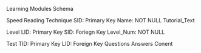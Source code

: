 Learning Modules Schema

Speed Reading Technique
SID: Primary Key
Name: NOT NULL
Tutorial_Text

Level
LID: Primary Key
SID: Foriegn Key
Level_Num: NOT NULL

Test
TID: Primary Key
LID: Foreign Key
Questions
Answers
Conent
            
